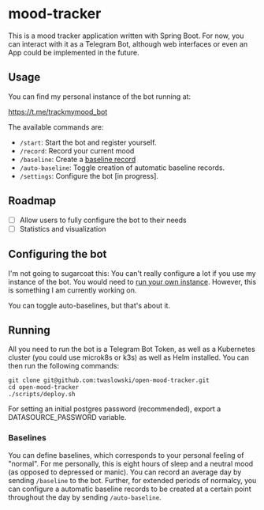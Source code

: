 # mood-tracker

This is a mood tracker application written with Spring Boot.
For now, you can interact with it as a Telegram Bot, although web interfaces or even an App
could be implemented in the future.

## Usage

You can find my personal instance of the bot running at:

https://t.me/trackmymood_bot

The available commands are:

- `/start`: Start the bot and register yourself.
- `/record`: Record your current mood
- `/baseline`: Create a [baseline record](#baselines)
- `/auto-baseline`: Toggle creation of automatic baseline records.
- `/settings`: Configure the bot [in progress].

## Roadmap

- [ ] Allow users to fully configure the bot to their needs
- [ ] Statistics and visualization

## Configuring the bot

I'm not going to sugarcoat this: You can't really configure a lot if you use my instance of the bot.
You would need to [run your own instance](#running). However, this is something I am currently working on.

You can toggle auto-baselines, but that's about it.

## Running

All you need to run the bot is a Telegram Bot Token, as well as a Kubernetes cluster (you could use
microk8s or k3s) as well as Helm installed. You can then run the following commands:

```
git clone git@github.com:twaslowski/open-mood-tracker.git
cd open-mood-tracker
./scripts/deploy.sh
```

For setting an initial postgres password (recommended), export a DATASOURCE_PASSWORD variable.

### Baselines

You can define baselines, which corresponds to your personal feeling of "normal". For me personally,
this is eight hours of sleep and a neutral mood (as opposed to depressed or manic). You can record
an average day by sending `/baseline` to the bot. Further, for extended periods of normalcy, you can
configure a automatic baseline records to be created at a certain point throughout the day by sending
`/auto-baseline`.
